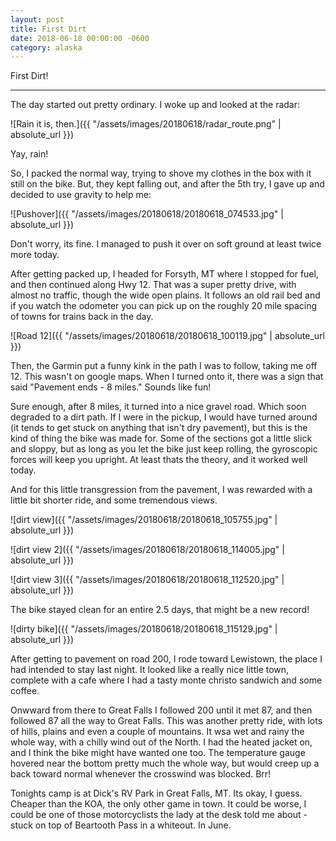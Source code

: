 ```yaml
---
layout: post
title: First Dirt
date: 2018-06-18 00:00:00 -0600
category: alaska
---
```


First Dirt!

---

The day started out pretty ordinary.  I woke up and looked at the radar:

![Rain it is, then.]({{ "/assets/images/20180618/radar_route.png" | absolute_url }})

Yay, rain!


So, I packed the normal way, trying to shove my clothes in the box with it still on the bike.  But, they kept falling out, and after the 5th try, I gave up and decided to use gravity to help me:


![Pushover]({{ "/assets/images/20180618/20180618_074533.jpg" | absolute_url }})


Don't worry, its fine.  I managed to push it over on soft ground at least twice more today.

After getting packed up, I headed for Forsyth, MT where I stopped for fuel, and then continued along Hwy 12.  That was a super pretty drive, with almost no traffic, though the wide open plains.  It follows an old rail bed and if you watch the odometer you can pick up on the roughly 20 mile spacing of towns for trains back in the day.


![Road 12]({{ "/assets/images/20180618/20180618_100119.jpg" | absolute_url }})


Then, the Garmin put a funny kink in the path I was to follow, taking me off 12.  This wasn't on google maps.  When I turned onto it, there was a sign that said "Pavement ends - 8 miles."  Sounds like fun!  

Sure enough, after 8 miles, it turned into a nice gravel road.  Which soon degraded to a dirt path.  If I were in the pickup, I would have turned around (it tends to get stuck on anything that isn't dry pavement), but this is the kind of thing the bike was made for.  Some of the sections got a little slick and sloppy, but as long as you let the bike just keep rolling, the gyroscopic forces will keep you upright.  At least thats the theory, and it worked well today.

And for this little transgression from the pavement, I was rewarded with a little bit shorter ride, and some tremendous views.


![dirt view]({{ "/assets/images/20180618/20180618_105755.jpg" | absolute_url }})


![dirt view 2]({{ "/assets/images/20180618/20180618_114005.jpg" | absolute_url }})

![dirt view 3]({{ "/assets/images/20180618/20180618_112520.jpg" | absolute_url }})

The bike stayed clean for an entire 2.5 days, that might be a new record!

![dirty bike]({{ "/assets/images/20180618/20180618_115129.jpg" | absolute_url }})


After getting to pavement on road 200, I rode toward Lewistown, the place I had intended to stay last night.  It looked like a really nice little town, complete with a cafe where I had a tasty monte christo sandwich and some coffee.

Onwward from there to Great Falls I followed 200 until it met 87, and then followed 87 all the way to Great Falls.  This was another pretty ride, with lots of hills, plains and even a couple of mountains.  It wsa wet and rainy the whole way, with a chilly wind out of the North.  I had the heated jacket on, and I think the bike might have wanted one too.  The temperature gauge hovered near the bottom pretty much the whole way, but would creep up a back toward normal whenever the crosswind was blocked.  Brr!

Tonights camp is at Dick's RV Park in Great Falls, MT.  Its okay, I guess.  Cheaper than the KOA, the only other game in town.  It could be worse, I could be one of those motorcyclists the lady at the desk told me about - stuck on top of Beartooth Pass in a whiteout.  In June.

